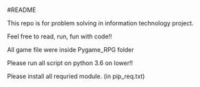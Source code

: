 #README

This repo is for problem solving in information technology project.

Feel free to read, run, fun with code!!

All game file were inside Pygame_RPG folder

Please run all script on python 3.6 on lower!!

Please install all requried module. (in pip_req.txt)

